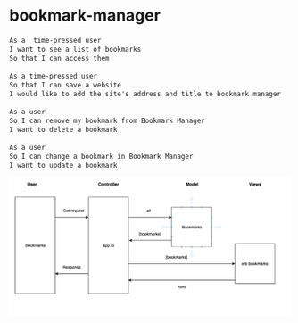 # bookmark-manager


```
As a  time-pressed user
I want to see a list of bookmarks
So that I can access them

As a time-pressed user
So that I can save a website
I would like to add the site's address and title to bookmark manager

As a user
So I can remove my bookmark from Bookmark Manager
I want to delete a bookmark

As a user
So I can change a bookmark in Bookmark Manager
I want to update a bookmark
```

![Diagram for user story 1](/assets/Diagram.png)
